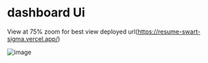 # dashboard Ui
View at 75% zoom for best view 
deployed url(https://resume-swart-sigma.vercel.app/)

![image](https://github.com/champ18ion/Resume/assets/113764445/da42a59b-7486-4cb2-8022-158c2d05c761)
